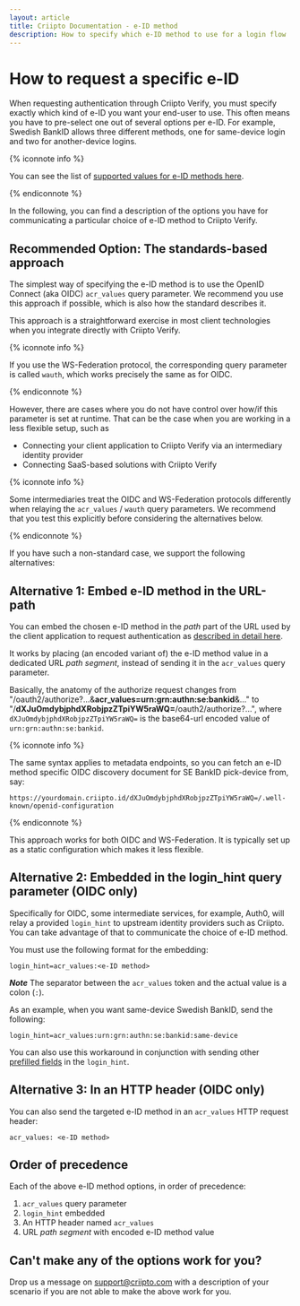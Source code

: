 ```yaml
---
layout: article
title: Criipto Documentation - e-ID method
description: How to specify which e-ID method to use for a login flow
---
```


# How to request a specific e-ID

When requesting authentication through Criipto Verify, you must specify exactly which kind of e-ID you want your end-user to use.  This often means you have to pre-select one out of several options per e-ID. For example, Swedish BankID allows three different methods, one for same-device login and two for another-device logins.
 
{% iconnote info %}

You can see the list of [supported values for e-ID methods here](/how-to/acr-values/).

{% endiconnote %}

In the following, you can find a description of the options you have for communicating a particular choice of e-ID method to Criipto Verify.

<a name="standards-based"></a>
## Recommended Option: The standards-based approach

The simplest way of specifying the e-ID method is to use the OpenID Connect (aka OIDC) `acr_values` query parameter. We recommend you use this approach if possible, which is also how the standard describes it.

This approach is a straightforward exercise in most client technologies when you integrate directly with Criipto Verify.

{% iconnote info %}

If you use the WS-Federation protocol, the corresponding query parameter is called `wauth`, which works precisely the same as for OIDC.

{% endiconnote %}

However, there are cases where you do not have control over how/if this parameter is set at runtime. That can be the case when you are working in a less flexible setup, such as
 - Connecting your client application to Criipto Verify via an intermediary identity provider
 - Connecting SaaS-based solutions with Criipto Verify

{% iconnote info %}

Some intermediaries treat the OIDC and WS-Federation protocols differently when relaying the `acr_values` / `wauth` query parameters. We recommend that you test this explicitly before considering the alternatives below.

{% endiconnote %}

If you have such a non-standard case, we support the following alternatives:

<a name="path-embedded"></a>

## Alternative 1: Embed e-ID method in the URL-path

You can embed the chosen e-ID method in the _path_ part of the URL used by the client application to request authentication as [described in detail here](/how-to/work-with-metadata). 

It works by placing (an encoded variant of) the e-ID method value in a dedicated URL _path segment_, instead of sending it in the `acr_values` query parameter.

Basically, the anatomy of the authorize request changes from "/oauth2/authorize?...&**acr_values=urn:grn:authn:se:bankid**&..." to "/**dXJuOmdybjphdXRobjpzZTpiYW5raWQ=**/oauth2/authorize?...", where `dXJuOmdybjphdXRobjpzZTpiYW5raWQ=` is the base64-url encoded value of `urn:grn:authn:se:bankid`.

{% iconnote info %}

The same syntax applies to metadata endpoints, so you can fetch an e-ID method specific OIDC discovery document for SE BankID pick-device from, say:
```
https://yourdomain.criipto.id/dXJuOmdybjphdXRobjpzZTpiYW5raWQ=/.well-known/openid-configuration
```

{% endiconnote %}

This approach works for both OIDC and WS-Federation. It is typically set up as a static configuration which makes it less flexible.


<a name="login-hint-embedded"></a>

## Alternative 2: Embedded in the login_hint query parameter (OIDC only)
Specifically for OIDC, some intermediate services, for example, Auth0, will relay a provided `login_hint` to upstream identity providers such as Criipto. You can take advantage of that to communicate the choice of e-ID method.

You must use the following format for the embedding:
```
login_hint=acr_values:<e-ID method>
```
***Note*** The separator between the `acr_values` token and the actual value is a colon (`:`).

As an example, when you want same-device Swedish BankID, send the following:
```
login_hint=acr_values:urn:grn:authn:se:bankid:same-device
```

You can also use this workaround in conjunction with sending other [prefilled fields](/how-to/specify-prefilled-fields) in the `login_hint`.

<a name="http-header"></a>

## Alternative 3: In an HTTP header (OIDC only)
You can also send the targeted e-ID method in an `acr_values` HTTP request header:
```
acr_values: <e-ID method>
```

## Order of precedence 

Each of the above e-ID method options, in order of precedence:

1. `acr_values` query parameter
2. `login_hint` embedded
3. An HTTP header named `acr_values`
3. URL _path segment_ with encoded e-ID method value

## Can't make any of the options work for you?
Drop us a message on <a href="mailto:support@criipto.com">support@criipto.com</a> with a description of your scenario if you are not able to make the above work for you.
